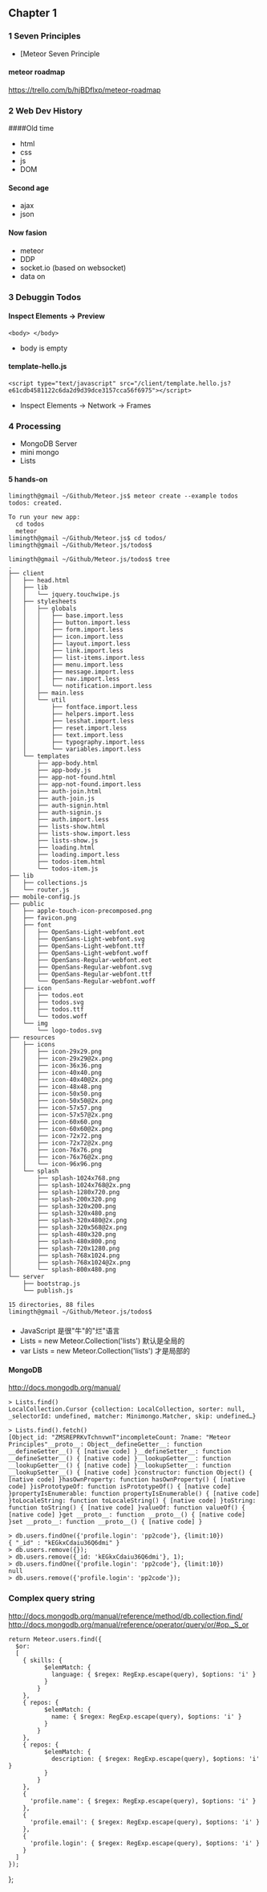 
## Chapter 1
### 1 Seven Principles
* [Meteor Seven Principle

#### meteor roadmap
https://trello.com/b/hjBDflxp/meteor-roadmap

### 2 Web Dev History
####Old time
* html 
* css
* js
* DOM

#### Second age
* ajax 
* json

#### Now fasion
* meteor
* DDP 
* socket.io (based on websocket)
* data on 

### 3 Debuggin Todos
####  Inspect Elements -> Preview
    <body> </body>
  
* body is empty
  
####  template-hello.js 
    <script type="text/javascript" src="/client/template.hello.js?e61cdb4581122c6da2d9d39dce3157cca56f6975"></script>

* Inspect Elements -> Network -> Frames

### 4 Processing
* MongoDB Server
* mini mongo
* Lists

#### 5 hands-on
    limingth@gmail ~/Github/Meteor.js$ meteor create --example todos
    todos: created.                               
    
    To run your new app:                          
      cd todos                                    
      meteor                                      
    limingth@gmail ~/Github/Meteor.js$ cd todos/  
    limingth@gmail ~/Github/Meteor.js/todos$ 
    
    limingth@gmail ~/Github/Meteor.js/todos$ tree
    .
    ├── client
    │   ├── head.html
    │   ├── lib
    │   │   └── jquery.touchwipe.js
    │   ├── stylesheets
    │   │   ├── globals
    │   │   │   ├── base.import.less
    │   │   │   ├── button.import.less
    │   │   │   ├── form.import.less
    │   │   │   ├── icon.import.less
    │   │   │   ├── layout.import.less
    │   │   │   ├── link.import.less
    │   │   │   ├── list-items.import.less
    │   │   │   ├── menu.import.less
    │   │   │   ├── message.import.less
    │   │   │   ├── nav.import.less
    │   │   │   └── notification.import.less
    │   │   ├── main.less
    │   │   └── util
    │   │       ├── fontface.import.less
    │   │       ├── helpers.import.less
    │   │       ├── lesshat.import.less
    │   │       ├── reset.import.less
    │   │       ├── text.import.less
    │   │       ├── typography.import.less
    │   │       └── variables.import.less
    │   └── templates
    │       ├── app-body.html
    │       ├── app-body.js
    │       ├── app-not-found.html
    │       ├── app-not-found.import.less
    │       ├── auth-join.html
    │       ├── auth-join.js
    │       ├── auth-signin.html
    │       ├── auth-signin.js
    │       ├── auth.import.less
    │       ├── lists-show.html
    │       ├── lists-show.import.less
    │       ├── lists-show.js
    │       ├── loading.html
    │       ├── loading.import.less
    │       ├── todos-item.html
    │       └── todos-item.js
    ├── lib
    │   ├── collections.js
    │   └── router.js
    ├── mobile-config.js
    ├── public
    │   ├── apple-touch-icon-precomposed.png
    │   ├── favicon.png
    │   ├── font
    │   │   ├── OpenSans-Light-webfont.eot
    │   │   ├── OpenSans-Light-webfont.svg
    │   │   ├── OpenSans-Light-webfont.ttf
    │   │   ├── OpenSans-Light-webfont.woff
    │   │   ├── OpenSans-Regular-webfont.eot
    │   │   ├── OpenSans-Regular-webfont.svg
    │   │   ├── OpenSans-Regular-webfont.ttf
    │   │   └── OpenSans-Regular-webfont.woff
    │   ├── icon
    │   │   ├── todos.eot
    │   │   ├── todos.svg
    │   │   ├── todos.ttf
    │   │   └── todos.woff
    │   └── img
    │       └── logo-todos.svg
    ├── resources
    │   ├── icons
    │   │   ├── icon-29x29.png
    │   │   ├── icon-29x29@2x.png
    │   │   ├── icon-36x36.png
    │   │   ├── icon-40x40.png
    │   │   ├── icon-40x40@2x.png
    │   │   ├── icon-48x48.png
    │   │   ├── icon-50x50.png
    │   │   ├── icon-50x50@2x.png
    │   │   ├── icon-57x57.png
    │   │   ├── icon-57x57@2x.png
    │   │   ├── icon-60x60.png
    │   │   ├── icon-60x60@2x.png
    │   │   ├── icon-72x72.png
    │   │   ├── icon-72x72@2x.png
    │   │   ├── icon-76x76.png
    │   │   ├── icon-76x76@2x.png
    │   │   └── icon-96x96.png
    │   └── splash
    │       ├── splash-1024x768.png
    │       ├── splash-1024x768@2x.png
    │       ├── splash-1280x720.png
    │       ├── splash-200x320.png
    │       ├── splash-320x200.png
    │       ├── splash-320x480.png
    │       ├── splash-320x480@2x.png
    │       ├── splash-320x568@2x.png
    │       ├── splash-480x320.png
    │       ├── splash-480x800.png
    │       ├── splash-720x1280.png
    │       ├── splash-768x1024.png
    │       ├── splash-768x1024@2x.png
    │       └── splash-800x480.png
    └── server
        ├── bootstrap.js
        └── publish.js
    
    15 directories, 88 files
    limingth@gmail ~/Github/Meteor.js/todos$ 

#### 
* JavaScript 是很"牛"的"烂"语言
* Lists = new Meteor.Collection('lists')  默认是全局的
* var Lists = new Meteor.Collection('lists')  才是局部的

#### MongoDB 
http://docs.mongodb.org/manual/

    > Lists.find()
    LocalCollection.Cursor {collection: LocalCollection, sorter: null, _selectorId: undefined, matcher: Minimongo.Matcher, skip: undefined…}
    
    > Lists.find().fetch()
    [Object_id: "ZMSREPRKvTchnvwnT"incompleteCount: 7name: "Meteor Principles"__proto__: Object__defineGetter__: function __defineGetter__() { [native code] }__defineSetter__: function __defineSetter__() { [native code] }__lookupGetter__: function __lookupGetter__() { [native code] }__lookupSetter__: function __lookupSetter__() { [native code] }constructor: function Object() { [native code] }hasOwnProperty: function hasOwnProperty() { [native code] }isPrototypeOf: function isPrototypeOf() { [native code] }propertyIsEnumerable: function propertyIsEnumerable() { [native code] }toLocaleString: function toLocaleString() { [native code] }toString: function toString() { [native code] }valueOf: function valueOf() { [native code] }get __proto__: function __proto__() { [native code] }set __proto__: function __proto__() { [native code] }
    
	> db.users.findOne({'profile.login': 'pp2code'}, {limit:10})
	{ "_id" : "kEGkxCdaiu36Q6dmi" }
	> db.users.remove({});
	> db.users.remove({_id: 'kEGkxCdaiu36Q6dmi'}, 1);
	> db.users.findOne({'profile.login': 'pp2code'}, {limit:10})
	null
	> db.users.remove({'profile.login': 'pp2code'});


### Complex query string
http://docs.mongodb.org/manual/reference/method/db.collection.find/
http://docs.mongodb.org/manual/reference/operator/query/or/#op._S_or

    return Meteor.users.find({
      $or:
      [
        { skills: {
              $elemMatch: {
                language: { $regex: RegExp.escape(query), $options: 'i' }
              }
            }
        },
        { repos: {
              $elemMatch: {
                name: { $regex: RegExp.escape(query), $options: 'i' }
              }
            }
        },
        { repos: {
              $elemMatch: {
                description: { $regex: RegExp.escape(query), $options: 'i' }
              }
            }
        },
        {
          'profile.name': { $regex: RegExp.escape(query), $options: 'i' }
        },
        {
          'profile.email': { $regex: RegExp.escape(query), $options: 'i' }
        },
        {
          'profile.login': { $regex: RegExp.escape(query), $options: 'i' }
        }
      ]
    });
  };
